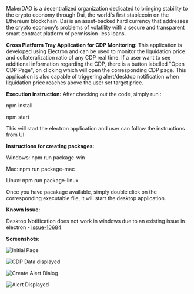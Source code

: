 MakerDAO is a decentralized organization dedicated to bringing stability to the crypto economy through Dai, the world's first stablecoin on the Ethereum blockchain. Dai is an asset-backed hard currency that addresses the crypto economy’s problems of volatility with a secure and transparent smart contract platform of permission-less loans.

**Cross Platform Tray Application for CDP Monitoring:**
This application is developed using Electron and can be used to monitor the liquidation price and collateralization ratio of any CDP real time. If a user want to see additional information regarding the CDP, there is a button labelled "Open CDP Page", on clicking which will open the corresponding CDP page. This application is also capable of triggering alert/desktop notification when liquidation price reaches above the user set target price. 


**Execution instruction:**
After checking out the code, simply run :

  npm install
  
  npm start

This will start the electron application and user can follow the instructions from UI

**Instructions for creating packages:**

Windows: npm run package-win

Mac: npm run package-mac

Linux: npm run package-linux

Once you have pacakage available, simply double click on the corresponding executable file, it will start the desktop application.


**Known Issue:**

Desktop Notification does not work in windows due to an existing issue in electron - [issue-10684](https://github.com/electron/electron/issues/10864)


**Screenshots:**

![Initial Page](https://source.deco.network/sreenathtv/entry-hacksummit-MakerDAO/src/branch/master/assets/screenshots/Initial_page.png)

![CDP Data displayed](https://source.deco.network/sreenathtv/entry-hacksummit-MakerDAO/src/branch/master/assets/screenshots/CDP%20display.png)

![Create Alert Dialog](https://source.deco.network/sreenathtv/entry-hacksummit-MakerDAO/src/branch/master/assets/screenshots/Create%20Alert.png)

![Alert Displayed](https://source.deco.network/sreenathtv/entry-hacksummit-MakerDAO/src/branch/master/assets/screenshots/Alert%20display.png)